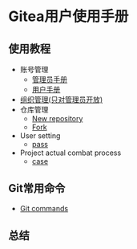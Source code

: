# Gitea用户使用手册

## 使用教程
* 账号管理
  * [管理员手册](resources/gitea_admin.md)
  * [用户手册](resources/account_umber.md)
* [组织管理(只对管理员开放)](resources/gitea_admin.md)
* 仓库管理
  * [New repository](resources/new_repository.md)
  * [Fork](resources/frok.md)
* User setting
  * [pass](resources/user_setting.md)
* Project actual combat process
  * [case](resources/case.md)

## Git常用命令
* [Git commands](resources/git_commands.md)

## 总结